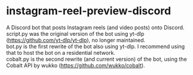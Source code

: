 # instagram-reel-preview-discord
 
A Discord bot that posts Instagram reels (and video posts) onto Discord. <br/>
script.py was the original version of the bot using yt-dlp (https://github.com/yt-dlp/yt-dlp), no longer maintained. <br/>
bot.py is the first rewrite of the bot also using yt-dlp. I recommend using that to host the bot on a residential network. <br/>
cobalt.py is the second rewrite (and current version) of the bot, using the Cobalt API by wukko (https://github.com/wukko/cobalt). <br/>
